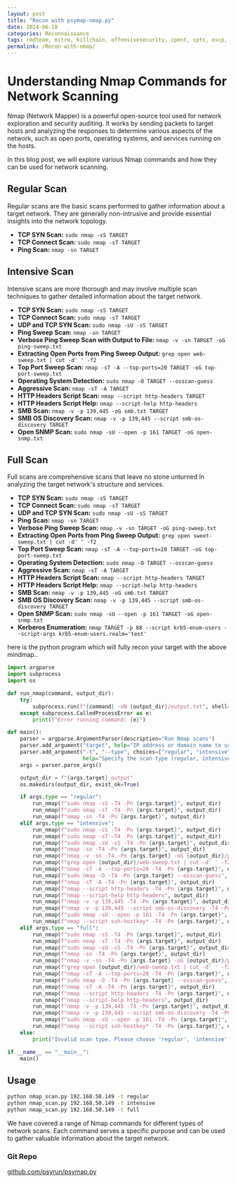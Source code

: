 ```yaml
---
layout: post
title: "Recon with psymap-nmap.py"
date: 2024-06-18
categories: Reconnaissance
tags: redteam, mitre, killchain, offensivesecurity, cpent, cpts, oscp, exploit
permalink: /Recon-with-nmap/
---
```

# Understanding Nmap Commands for Network Scanning

Nmap (Network Mapper) is a powerful open-source tool used for network exploration and security auditing. It works by sending packets to target hosts and analyzing the responses to determine various aspects of the network, such as open ports, operating systems, and services running on the hosts.

In this blog post, we will explore various Nmap commands and how they can be used for network scanning.

## Regular Scan

Regular scans are the basic scans performed to gather information about a target network. They are generally non-intrusive and provide essential insights into the network topology.

- **TCP SYN Scan:** `sudo nmap -sS TARGET`
- **TCP Connect Scan:** `sudo nmap -sT TARGET`
- **Ping Scan:** `nmap -sn TARGET`

## Intensive Scan

Intensive scans are more thorough and may involve multiple scan techniques to gather detailed information about the target network.

- **TCP SYN Scan:** `sudo nmap -sS TARGET`
- **TCP Connect Scan:** `sudo nmap -sT TARGET`
- **UDP and TCP SYN Scan:** `sudo nmap -sU -sS TARGET`
- **Ping Sweep Scan:** `nmap -sn TARGET`
- **Verbose Ping Sweep Scan with Output to File:** `nmap -v -sn TARGET -oG ping-sweep.txt`
- **Extracting Open Ports from Ping Sweep Output:** `grep open web-sweep.txt | cut -d' ' -f2`
- **Top Port Sweep Scan:** `nmap -sT -A --top-ports=20 TARGET -oG top-port-sweep.txt`
- **Operating System Detection:** `sudo nmap -O TARGET --osscan-guess`
- **Aggressive Scan:** `nmap -sT -A TARGET`
- **HTTP Headers Script Scan:** `nmap --script http-headers TARGET`
- **HTTP Headers Script Help:** `nmap --script-help http-headers`
- **SMB Scan:** `nmap -v -p 139,445 -oG smb.txt TARGET`
- **SMB OS Discovery Scan:** `nmap -v -p 139,445 --script smb-os-discovery TARGET`
- **Open SNMP Scan:** `sudo nmap -sU --open -p 161 TARGET -oG open-snmp.txt`

## Full Scan

Full scans are comprehensive scans that leave no stone unturned in analyzing the target network's structure and services.

- **TCP SYN Scan:** `sudo nmap -sS TARGET`
- **TCP Connect Scan:** `sudo nmap -sT TARGET`
- **UDP and TCP SYN Scan:** `sudo nmap -sU -sS TARGET`
- **Ping Scan:** `nmap -sn TARGET`
- **Verbose Ping Sweep Scan:** `nmap -v -sn TARGET -oG ping-sweep.txt`
- **Extracting Open Ports from Ping Sweep Output:** `grep open sweet-sweep.txt | cut -d' ' -f2`
- **Top Port Sweep Scan:** `nmap -sT -A --top-ports=20 TARGET -oG top-port-sweep.txt`
- **Operating System Detection:** `sudo nmap -O TARGET --osscan-guess`
- **Aggressive Scan:** `nmap -sT -A TARGET`
- **HTTP Headers Script Scan:** `nmap --script http-headers TARGET`
- **HTTP Headers Script Help:** `nmap --script-help http-headers`
- **SMB Scan:** `nmap -v -p 139,445 -oG smb.txt TARGET`
- **SMB OS Discovery Scan:** `nmap -v -p 139,445 --script smb-os-discovery TARGET`
- **Open SNMP Scan:** `sudo nmap -sU --open -p 161 TARGET -oG open-snmp.txt`
- **Kerberos Enumeration:** `nmap TARGET -p 88 --script krb5-enum-users --script-args krb5-enum-users.realm='test'`


here is the python program which will fully recon your target with the above mindmap..
```python
import argparse
import subprocess
import os

def run_nmap(command, output_dir):
    try:
        subprocess.run(f"{command} -oN {output_dir}/output.txt", shell=True, check=True)
    except subprocess.CalledProcessError as e:
        print(f"Error running command: {e}")

def main():
    parser = argparse.ArgumentParser(description="Run Nmap scans")
    parser.add_argument("target", help="IP address or domain name to scan")
    parser.add_argument("-t", "--type", choices=["regular", "intensive", "full"], default="regular",
                        help="Specify the scan type (regular, intensive, or full)")
    args = parser.parse_args()

    output_dir = f"{args.target}_output"
    os.makedirs(output_dir, exist_ok=True)

    if args.type == "regular":
        run_nmap(f"sudo nmap -sS -T4 -Pn {args.target}", output_dir)
        run_nmap(f"sudo nmap -sT -T4 -Pn {args.target}", output_dir)
        run_nmap(f"nmap -sn -T4 -Pn {args.target}", output_dir)
    elif args.type == "intensive":
        run_nmap(f"sudo nmap -sS -T4 -Pn {args.target}", output_dir)
        run_nmap(f"sudo nmap -sT -T4 -Pn {args.target}", output_dir)
        run_nmap(f"sudo nmap -sU -sS -T4 -Pn {args.target}", output_dir)
        run_nmap(f"nmap -sn -T4 -Pn {args.target}", output_dir)
        run_nmap(f"nmap -v -sn -T4 -Pn {args.target} -oG {output_dir}/ping-sweep.txt", output_dir)
        run_nmap(f"grep open {output_dir}/web-sweep.txt | cut -d' ' -f2", output_dir)
        run_nmap(f"nmap -sT -A --top-ports=20 -T4 -Pn {args.target}", output_dir)
        run_nmap(f"sudo nmap -O -T4 -Pn {args.target} --osscan-guess", output_dir)
        run_nmap(f"nmap -sT -A -T4 -Pn {args.target}", output_dir)
        run_nmap(f"nmap --script http-headers -T4 -Pn {args.target}", output_dir)
        run_nmap(f"nmap --script-help http-headers", output_dir)
        run_nmap(f"nmap -v -p 139,445 -T4 -Pn {args.target}", output_dir)
        run_nmap(f"nmap -v -p 139,445 --script smb-os-discovery -T4 -Pn {args.target}", output_dir)
        run_nmap(f"sudo nmap -sU --open -p 161 -T4 -Pn {args.target}", output_dir)
        run_nmap(f"nmap --script ssh-hostkey* -T4 -Pn {args.target}", output_dir)
    elif args.type == "full":
        run_nmap(f"sudo nmap -sS -T4 -Pn {args.target}", output_dir)
        run_nmap(f"sudo nmap -sT -T4 -Pn {args.target}", output_dir)
        run_nmap(f"sudo nmap -sU -sS -T4 -Pn {args.target}", output_dir)
        run_nmap(f"nmap -sn -T4 -Pn {args.target}", output_dir)
        run_nmap(f"nmap -v -sn -T4 -Pn {args.target} -oG {output_dir}/ping-sweep.txt", output_dir)
        run_nmap(f"grep open {output_dir}/web-sweep.txt | cut -d' ' -f2", output_dir)
        run_nmap(f"nmap -sT -A --top-ports=20 -T4 -Pn {args.target}", output_dir)
        run_nmap(f"sudo nmap -O -T4 -Pn {args.target} --osscan-guess", output_dir)
        run_nmap(f"nmap -sT -A -T4 -Pn {args.target}", output_dir)
        run_nmap(f"nmap --script http-headers -T4 -Pn {args.target}", output_dir)
        run_nmap(f"nmap --script-help http-headers", output_dir)
        run_nmap(f"nmap -v -p 139,445 -T4 -Pn {args.target}", output_dir)
        run_nmap(f"nmap -v -p 139,445 --script smb-os-discovery -T4 -Pn {args.target}", output_dir)
        run_nmap(f"sudo nmap -sU --open -p 161 -T4 -Pn {args.target}", output_dir)
        run_nmap(f"nmap --script ssh-hostkey* -T4 -Pn {args.target}", output_dir)
    else:
        print("Invalid scan type. Please choose 'regular', 'intensive', or 'full'.")

if __name__ == "__main__":
    main()
```
## Usage
```sh
python nmap_scan.py 192.168.50.149 -t regular
python nmap_scan.py 192.168.50.149 -t intensive
python nmap_scan.py 192.168.50.149 -t full
```


We have covered a range of Nmap commands for different types of network scans. Each command serves a specific purpose and can be used to gather valuable information about the target network.

### Git Repo
[github.com/psyrun/psymap.py](https://github.com/psyrun/psymap.py) 




